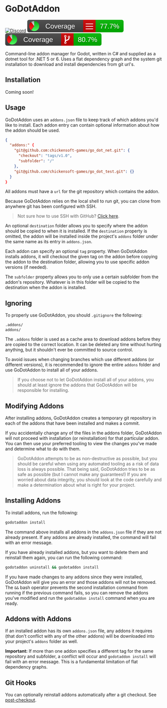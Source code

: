 # GoDotAddon

[![Discord](https://badgen.net/badge/icon/discord?icon=discord&label)]([https://https://discord.com/](https://discord.gg/gSjaPgMmYW)) ![line coverage](GoDotAddon.Tests/reports/line_coverage.svg) ![branch coverage](GoDotAddon.Tests/reports/branch_coverage.svg)

Command-line addon manager for Godot, written in C# and supplied as a dotnet tool for .NET 5 or 6. Uses a flat dependency graph and the system git installation to download and install dependencies from git url's.

## Installation

Coming soon!


## Usage

GoDotAddon uses an `addons.json` file to keep track of which addons you'd like to install. Each addon entry can contain optional information about how the addon should be used.

```json
{
  "addons:" {
    "git@github.com:chickensoft-games/go_dot_net.git": {
      "checkout": "tags/v1.0",
      "subfolder": "/"
    },
    "git@github.com/chickensoft-games/go_dot_test.git": {}
  }
}
```

All addons must have a `url` for the git repository which contains the addon.

Because GoDotAddon relies on the local shell to run git, you can clone from anywhere git has been configured with SSH.

> Not sure how to use SSH with GitHub? [Click here][ssh-github].

An optional `destination` folder allows you to specify where the addon should be copied to when it is installed. If the `destination` property is omitted, the addon will be installed inside the project's `addons` folder under the same name as its entry in `addons.json`.

Each addon can specify an optional `tag` property. When GoDotAddon installs addons, it will checkout the given tag on the addon before copying the addon to the destination folder, allowing you to use specific addon versions (if needed).

The `subfolder` property allows you to only use a certain subfolder from the addon's repository. Whatever is in this folder will be copied to the destination when the addon is installed.

## Ignoring

To properly use GoDotAddon, you should `.gitignore` the following:

```gitignore
.addons/
addons/
```

The `.addons` folder is used as a cache area to download addons before they are copied to the correct location. It can be deleted any time without hurting anything, but it shouldn't ever be committed to source control.

To avoid issues when changing branches which use different addons (or different versions), it is recommended to ignore the entire `addons` folder and use GoDotAddon to install all of your addons.

> If you choose not to let GoDotAddon install all of your addons, you should at least ignore the addons that GoDotAddon will be responsible for installing.

## Modifying Addons

After installing addons, GoDotAddon creates a temporary git repository in each of the addons that have been installed and makes a commit.

If you accidentally change any of the files in the addons folder, GoDotAddon will not proceed with installation (or reinstallation) for that particular addon. You can then use your preferred tooling to view the changes you've made and determine what to do with them.

> GoDotAddon attempts to be as non-destructive as possible, but you should be careful when using any automated tooling as a risk of data loss is always possible. That being said, GoDotAddon tries to be as safe as possible (but I cannot make any guarantees!) If you are worried about data integrity, you should look at the code carefully and make a determination about what is right for your project.

## Installing Addons

To install addons, run the following:

```sh
godotaddon install
```

The command above installs all addons in the `addons.json` file if they are not already present. If any addons are already installed, the command will fail with an error message.

If you have already installed addons, but you want to delete them and reinstall them again, you can run the following command:

```sh
godotaddon uninstall && godotaddon install
```

If you have made changes to any addons since they were installed, GoDotAddon will give you an error and those addons will not be removed. The `&&` bash operator prevents the second installation command from running if the previous command fails, so you can remove the addons you've modified and run the `godotaddon install` command when you are ready.

## Addons with Addons

If an installed addon has its own `addons.json` file, any addons it requires (that don't conflict with any of the other addons) will be downloaded into your project's `addons` folder as well.

**Important:** If more than one addon specifies a different tag for the same repository and subfolder, a conflict will occur and `godotaddon install` will fail with an error message. This is a fundamental limitation of flat dependency graphs.

## Git Hooks

You can optionally reinstall addons automatically after a git checkout. See [post-checkout].

[bower]: https://bower.io
[ssh-github]: https://docs.github.com/en/authentication/connecting-to-github-with-ssh
[post-checkout]: https://git-scm.com/docs/githooks#_post_checkout
